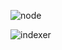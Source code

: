 ![node](https://user-images.githubusercontent.com/81360175/128755277-530b044e-9d8d-429b-8ebf-21e60d31a3d8.PNG)



![indexer](https://user-images.githubusercontent.com/81360175/128755272-73a7148c-3c60-40cb-b451-90cb113676d3.PNG)
